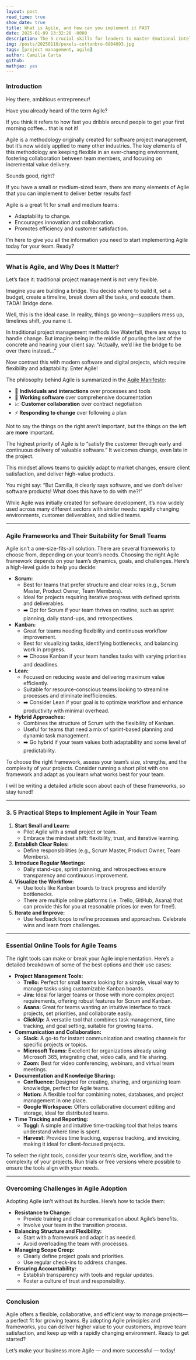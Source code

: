 ```yaml
---
layout: post
read_time: true
show_date: true
title: What is Agile, and how can you implement it FAST
date: 2025-01-09 13:32:20 -0000
description: The 5 crucial skills for leaders to master Emotional Intelligence
img: /posts/20250110/pexels-cottonbro-6804093.jpg 
tags: [project management, agile]
author: Camilla Carta
github: 
mathjax: yes
---
```


### Introduction

Hey there, ambitious entrepreneur!

Have you already heard of the term Agile?

If you think it refers to how fast you dribble around people to get your first morning coffee… that is not it!

Agile is a methodology originally created for software project management, but it’s now widely applied to many other industries. The key elements of this methodology are keeping flexible in an ever-changing environment, fostering collaboration between team members, and focusing on incremental value delivery.

Sounds good, right?

If you have a small or medium-sized team, there are many elements of Agile that you can implement to deliver better results fast!

Agile is a great fit for small and medium teams:

- Adaptability to change.
- Encourages innovation and collaboration.
- Promotes efficiency and customer satisfaction.

I’m here to give you all the information you need to start implementing Agile today for your team. Ready?

---

### What is Agile, and Why Does It Matter?

Let’s face it: traditional project management is not very flexible.

Imagine you are building a bridge. You decide where to build it, set a budget, create a timeline, break down all the tasks, and execute them. TADA! Bridge done.

Well, this is the ideal case. In reality, things go wrong—suppliers mess up, timelines shift, you name it.

In traditional project management methods like Waterfall, there are ways to handle change. But imagine being in the middle of pouring the last of the concrete and hearing your client say: “Actually, we’d like the bridge to be over there instead…”

Now contrast this with modern software and digital projects, which require flexibility and adaptability. Enter Agile!

The philosophy behind Agile is summarized in the [Agile Manifesto](https://agilemanifesto.org/):

- 🤝 **Individuals and interactions** over processes and tools
- 🔧 **Working software** over comprehensive documentation
- 📈 **Customer collaboration** over contract negotiation
- ⚡ **Responding to change** over following a plan

Not to say the things on the right aren’t important, but the things on the left are **more** important.

The highest priority of Agile is to “satisfy the customer through early and continuous delivery of valuable software.” It welcomes change, even late in the project.

This mindset allows teams to quickly adapt to market changes, ensure client satisfaction, and deliver high-value products.

You might say: “But Camilla, it clearly says software, and we don’t deliver software products! What does this have to do with me?!”

While Agile was initially created for software development, it’s now widely used across many different sectors with similar needs: rapidly changing environments, customer deliverables, and skilled teams.

---

### Agile Frameworks and Their Suitability for Small Teams

Agile isn’t a one-size-fits-all solution. There are several frameworks to choose from, depending on your team’s needs. Choosing the right Agile framework depends on your team’s dynamics, goals, and challenges. Here’s a high-level guide to help you decide:

- **Scrum:**
    - Best for teams that prefer structure and clear roles (e.g., Scrum Master, Product Owner, Team Members).
    - Ideal for projects requiring iterative progress with defined sprints and deliverables.
    - ➡️ Opt for Scrum if your team thrives on routine, such as sprint planning, daily stand-ups, and retrospectives.
- **Kanban:**
    - Great for teams needing flexibility and continuous workflow improvement.
    - Best for visualizing tasks, identifying bottlenecks, and balancing work in progress.
    - ➡️ Choose Kanban if your team handles tasks with varying priorities and deadlines.
- **Lean:**
    - Focused on reducing waste and delivering maximum value efficiently.
    - Suitable for resource-conscious teams looking to streamline processes and eliminate inefficiencies.
    - ➡️ Consider Lean if your goal is to optimize workflow and enhance productivity with minimal overhead.
- **Hybrid Approaches:**
    - Combines the structure of Scrum with the flexibility of Kanban.
    - Useful for teams that need a mix of sprint-based planning and dynamic task management.
    - ➡️ Go hybrid if your team values both adaptability and some level of predictability.

To choose the right framework, assess your team’s size, strengths, and the complexity of your projects. Consider running a short pilot with one framework and adapt as you learn what works best for your team.

I will be writing a detailed article soon about each of these frameworks, so stay tuned!

---

### **3. 5 Practical Steps to Implement Agile in Your Team**

1. **Start Small and Learn:**
    - Pilot Agile with a small project or team.
    - Embrace the mindset shift: flexibility, trust, and iterative learning.
2. **Establish Clear Roles:**
    - Define responsibilities (e.g., Scrum Master, Product Owner, Team Members).
3. **Introduce Regular Meetings:**
    - Daily stand-ups, sprint planning, and retrospectives ensure transparency and continuous improvement.
4. **Visualize the Workflow:**
    - Use tools like Kanban boards to track progress and identify bottlenecks.
    - There are multiple online platforms (i.e. Trello, GitHub, Asana) that can provide this for you at reasonable prices (or even for free!).
5. **Iterate and Improve:**
    - Use feedback loops to refine processes and approaches. Celebrate wins and learn from challenges.

---

### Essential Online Tools for Agile Teams

The right tools can make or break your Agile implementation. Here’s a detailed breakdown of some of the best options and their use cases:

- **Project Management Tools:**
    - **Trello:** Perfect for small teams looking for a simple, visual way to manage tasks using customizable Kanban boards.
    - **Jira:** Ideal for larger teams or those with more complex project requirements, offering robust features for Scrum and Kanban.
    - **Asana:** Great for teams wanting an intuitive interface to track projects, set priorities, and collaborate easily.
    - **ClickUp:** A versatile tool that combines task management, time tracking, and goal setting, suitable for growing teams.
- **Communication and Collaboration:**
    - **Slack:** A go-to for instant communication and creating channels for specific projects or topics.
    - **Microsoft Teams:** Excellent for organizations already using Microsoft 365, integrating chat, video calls, and file sharing.
    - **Zoom:** Best for video conferencing, webinars, and virtual team meetings.
- **Documentation and Knowledge Sharing:**
    - **Confluence:** Designed for creating, sharing, and organizing team knowledge, perfect for Agile teams.
    - **Notion:** A flexible tool for combining notes, databases, and project management in one place.
    - **Google Workspace:** Offers collaborative document editing and storage, ideal for distributed teams.
- **Time Tracking and Reporting:**
    - **Toggl:** A simple and intuitive time-tracking tool that helps teams understand where time is spent.
    - **Harvest:** Provides time tracking, expense tracking, and invoicing, making it ideal for client-focused projects.

To select the right tools, consider your team’s size, workflow, and the complexity of your projects. Run trials or free versions where possible to ensure the tools align with your needs.

---

### Overcoming Challenges in Agile Adoption

Adopting Agile isn’t without its hurdles. Here’s how to tackle them:

- **Resistance to Change:**
    - Provide training and clear communication about Agile’s benefits.
    - Involve your team in the transition process.
- **Balancing Structure and Flexibility:**
    - Start with a framework and adapt it as needed.
    - Avoid overloading the team with processes.
- **Managing Scope Creep:**
    - Clearly define project goals and priorities.
    - Use regular check-ins to address changes.
- **Ensuring Accountability:**
    - Establish transparency with tools and regular updates.
    - Foster a culture of trust and responsibility.

---

### Conclusion

Agile offers a flexible, collaborative, and efficient way to manage projects—a perfect fit for growing teams. By adopting Agile principles and frameworks, you can deliver higher value to your customers, improve team satisfaction, and keep up with a rapidly changing environment. Ready to get started?

Let’s make your business more Agile — and more successful — today!
